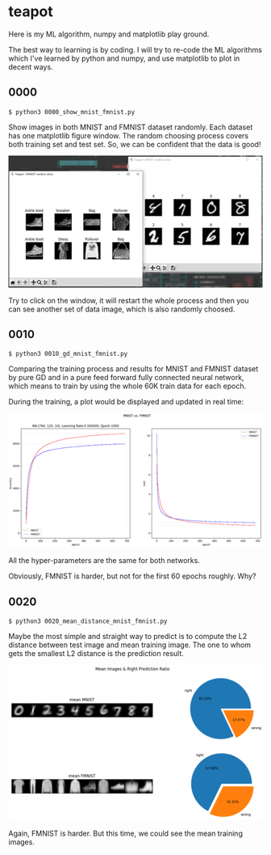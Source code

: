 # teapot

Here is my ML algorithm, numpy and matplotlib play ground.

The best way to learning is by coding. I will try to re-code the ML algorithms
which I've learned by python and numpy, and use matplotlib to plot in
decent ways.

## 0000

    $ python3 0000_show_mnist_fmnist.py

Show images in both MNIST and FMNIST dataset randomly. Each dataset has one
matplotlib figure window. The random choosing process covers both training set
and test set. So, we can be confident that the data is good!

![image](https://github.com/xinlin-z/teapot/blob/master/pics/0000_show_mnist_fmnist.png)

Try to click on the window, it will restart the whole process and then you
can see another set of data image, which is also randomly choosed.

## 0010

    $ python3 0010_gd_mnist_fmnist.py

Comparing the training process and results for MNIST and FMNIST dataset by
pure GD and in a pure feed forward fully connected neural network, which means
to train by using the whole 60K train data for each epoch.

During the training, a plot would be displayed and updated in real time:

![image](https://github.com/xinlin-z/teapot/blob/master/pics/0010_gd_mnist_fmnist.png)

All the hyper-parameters are the same for both networks.

Obviously, FMNIST is harder, but not for the first 60 epochs roughly. Why?

## 0020

    $ python3 0020_mean_distance_mnist_fmnist.py

Maybe the most simple and straight way to predict is to compute the L2 distance
between test image and mean training image. The one to whom gets the smallest
L2 distance is the prediction result.

![image](https://github.com/xinlin-z/teapot/blob/master/pics/0020_mean_distance_mnist_fmnist.png)

Again, FMNIST is harder. But this time, we could see the mean training images.

